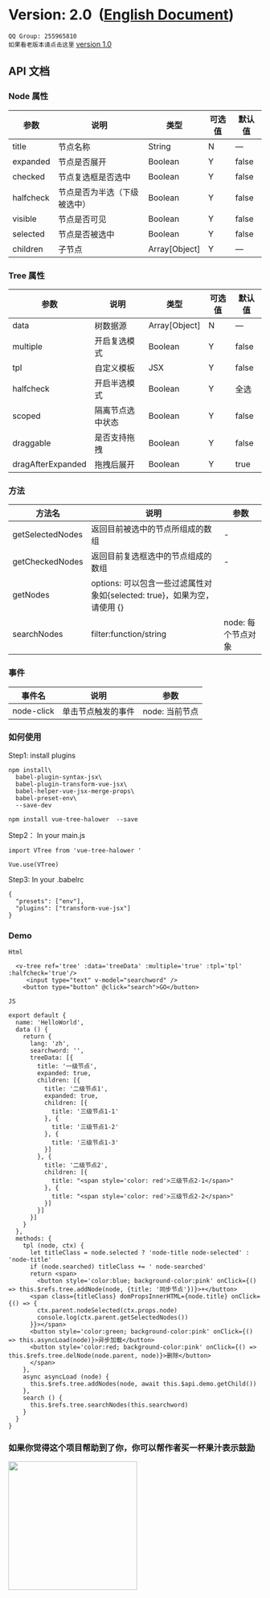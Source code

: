 # Version: 2.0  ([English Document](https://github.com/halower/vue2-tree/blob/master/README.md))
```QQ Group: 255965810``` <br/>
`如果看老版本请点击这里` [version 1.0](https://github.com/halower/vue2-tree/tree/1.x)
## API 文档

###  Node 属性
| 参数      | 说明    | 类型      | 可选值 | 默认值  |
|---------- |-------- |---------- |---------- |---------- |
|title     | 节点名称 | String | N | — |
|expanded |  节点是否展开 | Boolean | Y | false |
|checked |  节点复选框是否选中 | Boolean | Y | false |
|halfcheck |  节点是否为半选（下级被选中） | Boolean | Y | false |
|visible |  节点是否可见 | Boolean | Y | false |
|selected |  节点是否被选中 | Boolean | Y | false |
|children |  子节点 | Array[Object] | Y | — |

###  Tree 属性
| 参数      | 说明    | 类型      | 可选值 | 默认值  |
|---------- |-------- |---------- |---------- |---------- |
|data     | 树数据源 | Array[Object] | N | — |
|multiple |  开启复选模式 | Boolean | Y | false |
|tpl |  自定义模板 | JSX | Y | false |
|halfcheck |  开启半选模式 | Boolean | Y | 全选 |
|scoped |  隔离节点选中状态 | Boolean | Y | false |
|draggable | 是否支持拖拽 | Boolean | Y | false |
|dragAfterExpanded | 拖拽后展开   | Boolean | Y | true |

### 方法
| 方法名      | 说明    | 参数      |
|---------- |-------- |---------- |
| getSelectedNodes  | 返回目前被选中的节点所组成的数组 | - |
| getCheckedNodes  |返回目前复选框选中的节点组成的数组 | - |
| getNodes | options: 可以包含一些过滤属性对象如{selected: true}，如果为空，请使用 {} |
| searchNodes | filter:function/string |node: 每个节点对象|

### 事件
| 事件名      | 说明    | 参数      |
|---------- |-------- |---------- |
| node-click  | 单击节点触发的事件 | node: 当前节点 |

### 如何使用

Step1: install plugins
```
npm install\
  babel-plugin-syntax-jsx\
  babel-plugin-transform-vue-jsx\
  babel-helper-vue-jsx-merge-props\
  babel-preset-env\
  --save-dev

npm install vue-tree-halower  --save
```
Step2： In your main.js
```
import VTree from 'vue-tree-halower '

Vue.use(VTree)
```
Step3: In your .babelrc
```
{
  "presets": ["env"],
  "plugins": ["transform-vue-jsx"]
}
```

### Demo

`Html`
```
  <v-tree ref='tree' :data='treeData' :multiple='true' :tpl='tpl' :halfcheck='true'/>
     <input type="text" v-model="searchword" />
    <button type="button" @click="search">GO</button>
```
`JS`
```
export default {
  name: 'HelloWorld',
  data () {
    return {
      lang: 'zh',
      searchword: '',
      treeData: [{
        title: '一级节点',
        expanded: true,
        children: [{
          title: '二级节点1',
          expanded: true,
          children: [{
            title: '三级节点1-1'
          }, {
            title: '三级节点1-2'
          }, {
            title: '三级节点1-3'
          }]
        }, {
          title: '二级节点2',
          children: [{
            title: "<span style='color: red'>三级节点2-1</span>"
          }, {
            title: "<span style='color: red'>三级节点2-2</span>"
          }]
        }]
      }]
    }
  },
  methods: {
    tpl (node, ctx) {
      let titleClass = node.selected ? 'node-title node-selected' : 'node-title'
      if (node.searched) titleClass += ' node-searched'
      return <span>
        <button style='color:blue; background-color:pink' onClick={() => this.$refs.tree.addNode(node, {title: '同步节点'})}>+</button>
      <span class={titleClass} domPropsInnerHTML={node.title} onClick={() => {
        ctx.parent.nodeSelected(ctx.props.node)
        console.log(ctx.parent.getSelectedNodes())
      }}></span>
      <button style='color:green; background-color:pink' onClick={() => this.asyncLoad(node)}>异步加载</button>
      <button style='color:red; background-color:pink' onClick={() => this.$refs.tree.delNode(node.parent, node)}>删除</button>
      </span>
    },
    async asyncLoad (node) {
      this.$refs.tree.addNodes(node, await this.$api.demo.getChild())
    },
    search () {
      this.$refs.tree.searchNodes(this.searchword)
    }
  }
}
```
### 如果你觉得这个项目帮助到了你，你可以帮作者买一杯果汁表示鼓励
<img src="https://github.com/halower/vue2-tree/blob/master/src/assets/hello.png" width=256 height=256 />
